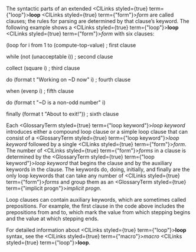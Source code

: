  



The syntactic parts of an extended <ClLinks styled={true} term={"loop"}><b>loop</b></ClLinks> <ClLinks styled={true} term={"form"}><i>form</i></ClLinks> are called clauses; the rules for parsing are determined by that clause’s keyword. The following example shows a <ClLinks styled={true} term={"loop"}><b>loop</b></ClLinks> <ClLinks styled={true} term={"form"}><i>form</i></ClLinks> with six clauses: 



(loop for i from 1 to (compute-top-value) ; first clause 



while (not (unacceptable i)) ; second clause 



collect (square i) ; third clause 



do (format t "Working on &#126;D now" i) ; fourth clause 



when (evenp i) ; fifth clause 



do (format t "&#126;D is a non-odd number" i) 



finally (format t "About to exit!")) ; sixth clause 



Each <GlossaryTerm styled={true} term={"loop keyword"}><i>loop keyword</i></GlossaryTerm> introduces either a compound loop clause or a simple loop clause that can consist of a <GlossaryTerm styled={true} term={"loop keyword"}><i>loop keyword</i></GlossaryTerm> followed by a single <ClLinks styled={true} term={"form"}><i>form</i></ClLinks>. The number of <ClLinks styled={true} term={"form"}><i>forms</i></ClLinks> in a clause is determined by the <GlossaryTerm styled={true} term={"loop keyword"}><i>loop keyword</i></GlossaryTerm> that begins the clause and by the auxiliary keywords in the clause. The keywords do, doing, initially, and finally are the only loop keywords that can take any number of <ClLinks styled={true} term={"form"}><i>forms</i></ClLinks> and group them as an <GlossaryTerm styled={true} term={"implicit progn"}><i>implicit progn</i></GlossaryTerm>. 



Loop clauses can contain auxiliary keywords, which are sometimes called prepositions. For example, the first clause in the code above includes the prepositions from and to, which mark the value from which stepping begins and the value at which stepping ends. 



For detailed information about <ClLinks styled={true} term={"loop"}><b>loop</b></ClLinks> syntax, see the <ClLinks styled={true} term={"macro"}><i>macro</i></ClLinks> <ClLinks styled={true} term={"loop"}><b>loop</b></ClLinks>. 



